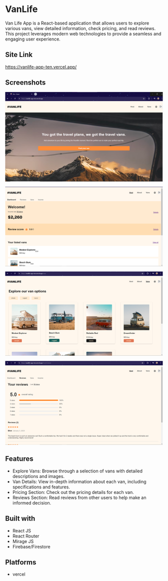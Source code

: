 
# VanLife 


Van Life App is a React-based application that allows users to explore various vans, view detailed information, check pricing, and read reviews. This project leverages modern web technologies to provide a seamless and engaging user experience.


## Site Link

https://vanlife-app-ten.vercel.app/
## Screenshots

![App Screenshot](img/home.png)

![App Screenshot](img/dashboard.png)

![App Screenshot](img/vans.png)

![App Screenshot](img/reviews.png)


## Features

- Explore Vans: Browse through a selection of vans with detailed descriptions and images.
- Van Details: View in-depth information about each van, including specifications and features.
- Pricing Section: Check out the pricing details for each van.
- Reviews Section: Read reviews from other users to help make an informed decision.


## Built with

- React JS
- React Router
- Mirage JS
- Firebase/Firestore
##  Platforms
- vercel

